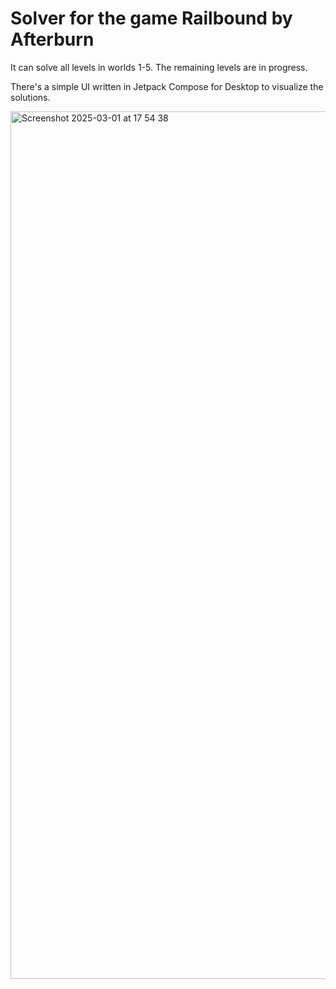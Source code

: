 # Solver for the game Railbound by Afterburn

It can solve all levels in worlds 1-5. The remaining levels are in progress.

There's a simple UI written in Jetpack Compose for Desktop to visualize the solutions.

<img width="1388" alt="Screenshot 2025-03-01 at 17 54 38" src="https://github.com/user-attachments/assets/996a6a9a-3287-4c99-ba44-b64913509828" />